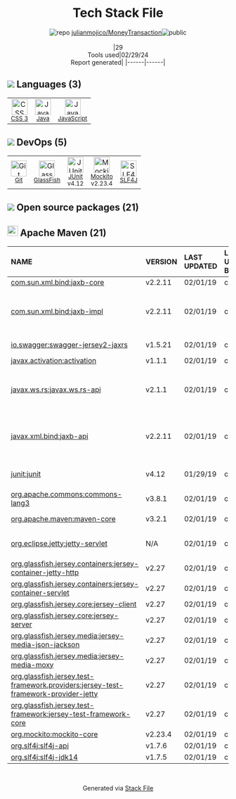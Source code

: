 <!--
&lt;--- Readme.md Snippet without images Start ---&gt;
## Tech Stack
julianmojico/MoneyTransaction is built on the following main stack:

- [Java](https://www.java.com) – Languages
- [JavaScript](https://developer.mozilla.org/en-US/docs/Web/JavaScript) – Languages
- [GlassFish](https://glassfish.java.net) – Web Servers
- [JUnit](http://junit.org/) – Testing Frameworks
- [Mockito](https://site.mockito.org/) – Testing Frameworks
- [SLF4J](http://slf4j.org/) – Log Management

Full tech stack [here](/techstack.md)

&lt;--- Readme.md Snippet without images End ---&gt;

&lt;--- Readme.md Snippet with images Start ---&gt;
## Tech Stack
julianmojico/MoneyTransaction is built on the following main stack:

- <img width='25' height='25' src='https://img.stackshare.io/service/995/K85ZWV2F.png' alt='Java'/> [Java](https://www.java.com) – Languages
- <img width='25' height='25' src='https://img.stackshare.io/service/1209/javascript.jpeg' alt='JavaScript'/> [JavaScript](https://developer.mozilla.org/en-US/docs/Web/JavaScript) – Languages
- <img width='25' height='25' src='https://img.stackshare.io/service/3628/515GX-Cc_400x400.jpg' alt='GlassFish'/> [GlassFish](https://glassfish.java.net) – Web Servers
- <img width='25' height='25' src='https://img.stackshare.io/service/2020/874086.png' alt='JUnit'/> [JUnit](http://junit.org/) – Testing Frameworks
- <img width='25' height='25' src='https://img.stackshare.io/service/2021/4y634TJm_400x400.jpg' alt='Mockito'/> [Mockito](https://site.mockito.org/) – Testing Frameworks
- <img width='25' height='25' src='https://img.stackshare.io/service/2805/05518ecaa42841e834421e9d6987b04f_400x400.png' alt='SLF4J'/> [SLF4J](http://slf4j.org/) – Log Management

Full tech stack [here](/techstack.md)

&lt;--- Readme.md Snippet with images End ---&gt;
-->
<div align="center">

# Tech Stack File
![](https://img.stackshare.io/repo.svg "repo") [julianmojico/MoneyTransaction](https://github.com/julianmojico/MoneyTransaction)![](https://img.stackshare.io/public_badge.svg "public")
<br/><br/>
|29<br/>Tools used|02/29/24 <br/>Report generated|
|------|------|
</div>

## <img src='https://img.stackshare.io/languages.svg'/> Languages (3)
<table><tr>
  <td align='center'>
  <img width='36' height='36' src='https://img.stackshare.io/service/6727/css.png' alt='CSS 3'>
  <br>
  <sub><a href="https://developer.mozilla.org/en-US/docs/Web/CSS/CSS3">CSS 3</a></sub>
  <br>
  <sub></sub>
</td>

<td align='center'>
  <img width='36' height='36' src='https://img.stackshare.io/service/995/K85ZWV2F.png' alt='Java'>
  <br>
  <sub><a href="https://www.java.com">Java</a></sub>
  <br>
  <sub></sub>
</td>

<td align='center'>
  <img width='36' height='36' src='https://img.stackshare.io/service/1209/javascript.jpeg' alt='JavaScript'>
  <br>
  <sub><a href="https://developer.mozilla.org/en-US/docs/Web/JavaScript">JavaScript</a></sub>
  <br>
  <sub></sub>
</td>

</tr>
</table>

## <img src='https://img.stackshare.io/devops.svg'/> DevOps (5)
<table><tr>
  <td align='center'>
  <img width='36' height='36' src='https://img.stackshare.io/service/1046/git.png' alt='Git'>
  <br>
  <sub><a href="http://git-scm.com/">Git</a></sub>
  <br>
  <sub></sub>
</td>

<td align='center'>
  <img width='36' height='36' src='https://img.stackshare.io/service/3628/515GX-Cc_400x400.jpg' alt='GlassFish'>
  <br>
  <sub><a href="https://glassfish.java.net">GlassFish</a></sub>
  <br>
  <sub></sub>
</td>

<td align='center'>
  <img width='36' height='36' src='https://img.stackshare.io/service/2020/874086.png' alt='JUnit'>
  <br>
  <sub><a href="http://junit.org/">JUnit</a></sub>
  <br>
  <sub>v4.12</sub>
</td>

<td align='center'>
  <img width='36' height='36' src='https://img.stackshare.io/service/2021/4y634TJm_400x400.jpg' alt='Mockito'>
  <br>
  <sub><a href="https://site.mockito.org/">Mockito</a></sub>
  <br>
  <sub>v2.23.4</sub>
</td>

<td align='center'>
  <img width='36' height='36' src='https://img.stackshare.io/service/2805/05518ecaa42841e834421e9d6987b04f_400x400.png' alt='SLF4J'>
  <br>
  <sub><a href="http://slf4j.org/">SLF4J</a></sub>
  <br>
  <sub></sub>
</td>

</tr>
</table>


## <img src='https://img.stackshare.io/group.svg' /> Open source packages (21)</h2>

## <img width='24' height='24' src='https://img.stackshare.io/package_manager/977/default_9833f2ef0bbc2a946b4cc5e9307264033361076b.png'/> Apache Maven (21)

|NAME|VERSION|LAST UPDATED|LAST UPDATED BY|LICENSE|VULNERABILITIES|
|:------|:------|:------|:------|:------|:------|
|[com.sun.xml.bind:jaxb-core]()|v2.2.11|02/01/19|cepix |Other|N/A|
|[com.sun.xml.bind:jaxb-impl](http://jaxb.java.net/)|v2.2.11|02/01/19|cepix |CDDL-1.1,CNRI-Python-GPL-Compatible|N/A|
|[io.swagger:swagger-jersey2-jaxrs](http://swagger.io)|v1.5.21|02/01/19|cepix |Apache-2.0|N/A|
|[javax.activation:activation](http://java.sun.com/javase/technologies/desktop/javabeans/jaf/index.jsp)|v1.1.1|02/01/19|cepix |CDDL-1.0|N/A|
|[javax.ws.rs:javax.ws.rs-api](http://jax-rs-spec.java.net)|v2.1.1|02/01/19|cepix |CDDL-1.1,CNRI-Python-GPL-Compatible|N/A|
|[javax.xml.bind:jaxb-api](https://github.com/javaee/jaxb-spec)|v2.2.11|02/01/19|cepix |CDDL-1.1,CNRI-Python-GPL-Compatible|N/A|
|[junit:junit](http://junit.org)|v4.12|01/29/19|cepix |EPL-1.0|[CVE-2020-15250](https://github.com/advisories/GHSA-269g-pwp5-87pp) (Moderate)|
|[org.apache.commons:commons-lang3](http://commons.apache.org/proper/commons-lang/)|v3.8.1|02/01/19|cepix |Apache-2.0|N/A|
|[org.apache.maven:maven-core](https://maven.apache.org/ref/3.6.1/)|v3.2.1|02/01/19|cepix |Apache-2.0|[CVE-2021-26291](https://github.com/advisories/GHSA-2f88-5hg8-9x2x) (Critical)|
|[org.eclipse.jetty:jetty-servlet](http://www.eclipse.org/jetty)|N/A|02/01/19|cepix |Apache-2.0,EPL-1.0|N/A|
|[org.glassfish.jersey.containers:jersey-container-jetty-http]()|v2.27|02/01/19|cepix |NetCDF|N/A|
|[org.glassfish.jersey.containers:jersey-container-servlet]()|v2.27|02/01/19|cepix |NetCDF|N/A|
|[org.glassfish.jersey.core:jersey-client]()|v2.27|02/01/19|cepix |NetCDF|N/A|
|[org.glassfish.jersey.core:jersey-server]()|v2.27|02/01/19|cepix |NetCDF|N/A|
|[org.glassfish.jersey.media:jersey-media-json-jackson]()|v2.27|02/01/19|cepix |NetCDF|N/A|
|[org.glassfish.jersey.media:jersey-media-moxy]()|v2.27|02/01/19|cepix |NetCDF|N/A|
|[org.glassfish.jersey.test-framework.providers:jersey-test-framework-provider-jetty]()|v2.27|02/01/19|cepix |NetCDF|N/A|
|[org.glassfish.jersey.test-framework:jersey-test-framework-core]()|v2.27|02/01/19|cepix |NetCDF|N/A|
|[org.mockito:mockito-core](https://github.com/mockito/mockito)|v2.23.4|02/01/19|cepix |MIT|N/A|
|[org.slf4j:slf4j-api](http://www.slf4j.org)|v1.7.6|02/01/19|cepix |MIT|N/A|
|[org.slf4j:slf4j-jdk14](http://www.slf4j.org)|v1.7.5|02/01/19|cepix |MIT|N/A|

<br/>
<div align='center'>

Generated via [Stack File](https://github.com/marketplace/stack-file)
